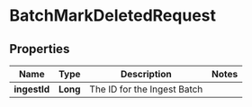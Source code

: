 

# BatchMarkDeletedRequest


## Properties

Name | Type | Description | Notes
------------ | ------------- | ------------- | -------------
**ingestId** | **Long** | The ID for the Ingest Batch | 



